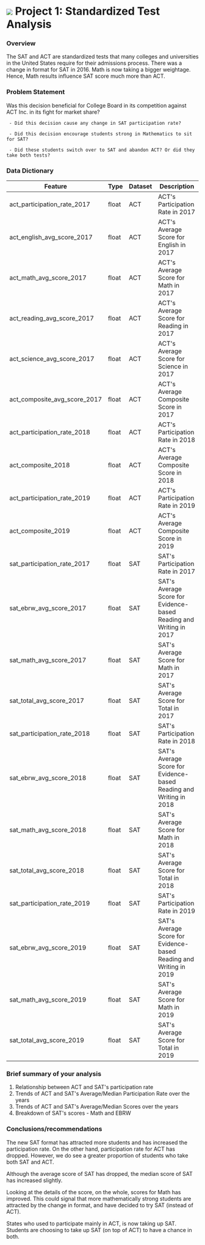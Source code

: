 # ![](https://ga-dash.s3.amazonaws.com/production/assets/logo-9f88ae6c9c3871690e33280fcf557f33.png) Project 1: Standardized Test Analysis

### Overview
The SAT and ACT are standardized tests that many colleges and universities in the United States require for their admissions process.
There was a change in format for SAT in 2016. Math is now taking a bigger weightage. Hence, Math results influence SAT score much more than ACT.

### Problem Statement
Was this decision beneficial for College Board in its competition against ACT Inc. in its fight for market share? 

     - Did this decision cause any change in SAT participation rate?

     - Did this decision encourage students strong in Mathematics to sit for SAT?

     - Did these students switch over to SAT and abandon ACT? Or did they take both tests?

### Data Dictionary
|Feature|Type|Dataset|Description|
|---|---|---|---|
|act_participation_rate_2017|float|ACT|ACT's Participation Rate in 2017|
|act_english_avg_score_2017|float|ACT|ACT's Average Score for English in 2017| 
|act_math_avg_score_2017|float|ACT|ACT's Average Score for Math in 2017| 
|act_reading_avg_score_2017|float|ACT|ACT's Average Score for Reading in 2017| 
|act_science_avg_score_2017|float|ACT|ACT's Average Score for Science in 2017|
|act_composite_avg_score_2017|float|ACT|ACT's Average Composite Score in 2017| 
|act_participation_rate_2018|float|ACT|ACT's Participation Rate in 2018|
|act_composite_2018|float|ACT|ACT's Average Composite Score in 2018| 
|act_participation_rate_2019|float|ACT|ACT's Participation Rate in 2019|
|act_composite_2019|float|ACT|ACT's Average Composite Score in 2019|
|sat_participation_rate_2017|float|SAT|SAT's Participation Rate in 2017|
|sat_ebrw_avg_score_2017|float|SAT|SAT's Average Score for Evidence-based Reading and Writing in 2017| 
|sat_math_avg_score_2017|float|SAT|SAT's Average Score for Math in 2017| 
|sat_total_avg_score_2017|float|SAT|SAT's Average Score for Total in 2017| 
|sat_participation_rate_2018|float|SAT|SAT's Participation Rate in 2018|
|sat_ebrw_avg_score_2018|float|SAT|SAT's Average Score for Evidence-based Reading and Writing in 2018| 
|sat_math_avg_score_2018|float|SAT|SAT's Average Score for Math in 2018| 
|sat_total_avg_score_2018|float|SAT|SAT's Average Score for Total in 2018|
|sat_participation_rate_2019|float|SAT|SAT's Participation Rate in 2019|
|sat_ebrw_avg_score_2019|float|SAT|SAT's Average Score for Evidence-based Reading and Writing in 2019| 
|sat_math_avg_score_2019|float|SAT|SAT's Average Score for Math in 2019| 
|sat_total_avg_score_2019|float|SAT|SAT's Average Score for Total in 2019| 


### Brief summary of your analysis
1. Relationship between ACT and SAT's participation rate
2. Trends of ACT and SAT's Average/Median Participation Rate over the years
3. Trends of ACT and SAT's Average/Median Scores over the years
4. Breakdown of SAT's scores - Math and EBRW


### Conclusions/recommendations
The new SAT format has attracted more students and has increased the participation rate. 
On the other hand, participation rate for ACT has dropped.
However, we do see a greater proportion of students who take both SAT and ACT.

Although the average score of SAT has dropped, the median score of SAT has increased slightly.

Looking at the details of the score, on the whole, scores for Math has improved. 
This could signal that more mathematically strong students are attracted by the change in format, and have decided to try SAT (instead of ACT). 

States who used to participate mainly in ACT, is now taking up SAT. Students are choosing to take up SAT (on top of ACT) to have a chance in both. 
